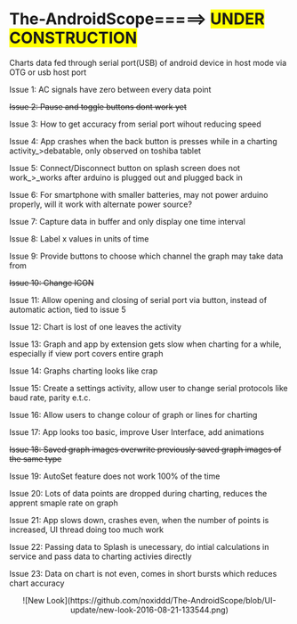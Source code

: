 # The-AndroidScope=====> <span style="background-color: #FFFF00">UNDER CONSTRUCTION</span>
Charts data fed through serial port(USB)  of android device in host mode via OTG or usb host port



<p>Issue 1:  AC signals have zero between every data point</p>
<p><strike>Issue 2:  Pause and toggle buttons dont work yet</strike></p>
<p>Issue 3:  How to get accuracy from serial port wihout reducing speed</p>
<p>Issue 4:  App crashes when the back button is presses while in a charting activity_>debatable, only observed on toshiba tablet</p>
<p>Issue 5:  Connect/Disconnect button on splash screen does not work_>_works after arduino is plugged out and plugged back in</p>
<p>Issue 6:  For smartphone with smaller batteries, may not power arduino properly, will it work with alternate power source?</p>
<p>Issue 7:  Capture data in buffer and only display one time interval</p>
<p>Issue 8:  Label x values in units of time</p>
<p>Issue 9:  Provide buttons to choose which channel the graph may take data from</p>
<p><strike>Issue 10: Change ICON</strike></p>
<p>Issue 11: Allow opening and closing of serial port via button, instead of automatic action, tied to issue 5</p>
<p>Issue 12: Chart is lost of one leaves the activity</p>
<p>Issue 13: Graph and app by extension gets slow when charting for a while, especially if view port covers entire graph</p>
<p>Issue 14: Graphs charting looks like crap</p>
<p>Issue 15: Create a settings activity, allow user to change serial protocols like baud rate, parity e.t.c.</p>
<p>Issue 16: Allow users to change colour of graph or lines for charting</p>
<p>Issue 17: App looks too basic, improve User Interface, add animations</p>
<p><strike>Issue 18: Saved graph images overwrite previously saved graph images of the same type</strike></p>
<p>Issue 19: AutoSet feature does not work 100% of the time</p>
<p>Issue 20: Lots of data points are dropped during charting, reduces the apprent smaple rate on graph</p>
<p>Issue 21: App slows down, crashes even, when the number of points is increased, UI thread doing too much work</p>
<p>Issue 22: Passing data to Splash is unecessary, do intial calculations in service and pass data to charting activies directly</p>
<p>Issue 23: Data on chart is not even, comes in short bursts which reduces chart accuracy</p>
<center>![New Look](https://github.com/noxiddd/The-AndroidScope/blob/UI-update/new-look-2016-08-21-133544.png)</center>
